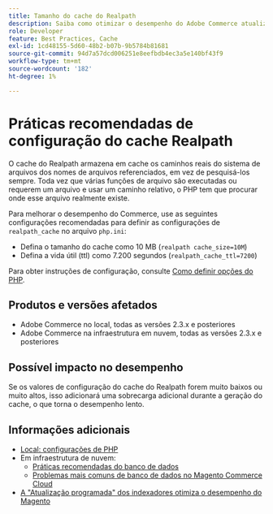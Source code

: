 ```yaml
---
title: Tamanho do cache do Realpath
description: Saiba como otimizar o desempenho do Adobe Commerce atualizando a configuração do cache readlpath do PHP para usar as configurações recomendadas.
role: Developer
feature: Best Practices, Cache
exl-id: 1cd48155-5d60-48b2-b07b-9b5784b81681
source-git-commit: 94d7a57dcd006251e8eefbdb4ec3a5e140bf43f9
workflow-type: tm+mt
source-wordcount: '182'
ht-degree: 1%

---
```


# Práticas recomendadas de configuração do cache Realpath

O cache do Realpath armazena em cache os caminhos reais do sistema de arquivos dos nomes de arquivos referenciados, em vez de pesquisá-los sempre. Toda vez que várias funções de arquivo são executadas ou requerem um arquivo e usar um caminho relativo, o PHP tem que procurar onde esse arquivo realmente existe.

Para melhorar o desempenho do Commerce, use as seguintes configurações recomendadas para definir as configurações de `realpath_cache` no arquivo `php.ini`:

- Defina o tamanho do cache como 10 MB (`realpath cache_size=10M`)
- Defina a vida útil (ttl) como 7.200 segundos (`realpath_cache_ttl=7200`)

Para obter instruções de configuração, consulte [Como definir opções do PHP](../../../installation/prerequisites/php-settings.md#how-to-set-php-options).

## Produtos e versões afetados

- Adobe Commerce no local, todas as versões 2.3.x e posteriores
- Adobe Commerce na infraestrutura em nuvem, todas as versões 2.3.x e posteriores

## Possível impacto no desempenho

Se os valores de configuração do cache do Realpath forem muito baixos ou muito altos, isso adicionará uma sobrecarga adicional durante a geração do cache, o que torna o desempenho lento.

## Informações adicionais

- [Local: configurações de PHP](../../../performance/software.md#php-settings)
- Em infraestrutura de nuvem:
   - [Práticas recomendadas do banco de dados](database-on-cloud.md)
   - [Problemas mais comuns de banco de dados no Magento Commerce Cloud](../maintenance/resolve-database-performance-issues.md)
- [A &quot;Atualização programada&quot; dos indexadores otimiza o desempenho do Magento](../maintenance/indexer-configuration.md)
